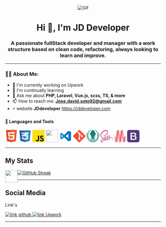 <div id="header" align="center">
    <img src="https://media.giphy.com/media/v1.Y2lkPTc5MGI3NjExYjQ4NmYzNTY1MGM2NTg0ODYzYmRlZWU5NDRkYjZkMTM3MzRjN2YzYyZlcD12MV9pbnRlcm5hbF9naWZzX2dpZklkJmN0PXRz/qEqiI3Oq7vBkoE236M/giphy.gif"
        alt="Gif" width="250">
    <h1 align="center">Hi 🖖, I'm <span> JD Developer </span> </h1>
    <h3 align="center">A passionate fullStack developer and manager with a work structure based on clean code,
        refactoring, always looking to learn and improve.</h3>
</div>

---

### 👨‍💻 About Me:

- 🔭 I'm currently working on Upwork
- 💪 I'm continually learning
- 💬 Ask me about **PHP, Laravel, Vue.js, scss, TS, & more**
- 📫 How to reach me: **Jose.david.soto92@gmail.com**
- ⚡ website  **JDdeveloper**   https://jddeveloper.com

<div align="left">
    <h4> 📎 Languages and Tools </h4>
</div>

<code><img width="40" height="40" src="https://raw.githubusercontent.com/Davermx/Davermx/master/img/Html.png"></code>
<code><img width="40" height="40" src="https://raw.githubusercontent.com/Davermx/Davermx/master/img/Css.png"></code>
<code><img width="40" height="40" src="https://raw.githubusercontent.com/Davermx/Davermx/master/img/Js.png"></code>
<code><img width="40" height="40" src="https://github.com/jmnote/z-icons/blob/master/32x32/php.png"></code>
<code><img width="40" height="40" src="https://raw.githubusercontent.com/Davermx/Davermx/master/img/Visual.png"></code>
<code><img width="40" height="40" src="https://raw.githubusercontent.com/Davermx/Davermx/master/img/Git.png"></code>
<code><img width="40" height="40" src="https://raw.githubusercontent.com/Davermx/Davermx/master/img/Gitkraken.png"></code>
<code><img width="40" height="40" src="https://raw.githubusercontent.com/Davermx/Davermx/master/img/Sass.png"></code>
<code><img width="40" height="40" src="https://raw.githubusercontent.com/Davermx/Davermx/master/img/Materializecss.png"></code>
<code><img width="40" height="40" src="https://raw.githubusercontent.com/Davermx/Davermx/master/img/Bootstrap.png"></code>

---

##  My Stats

<img align="left" src="https://media.giphy.com/media/HscDLzkO8EOTmgkhQP/giphy.gif" alt="" width="40" height="40">


[![GitHub Streak](http://github-readme-streak-stats.herokuapp.com?user=JDDeveloper1&theme=merko&hide_border=true&border_radius=7.8&mode=weekly&card_width=505)](https://git.io/streak-stats)

---

<div id="badges" align="left">
    <h2 align="left"> Social Media </h2>
    <p>Link's</p>
    <a href="https://github.com/JDDeveloper1">
        <img src="https://img.shields.io/badge/Github-JD%20Developer-orange?logo=github&style=plastic" alt="link github"
            title="github">
    </a>
    <a href="https://www.upwork.com/freelancers/~01cfeb84d19e3ea1ba">
        <img src="https://img.shields.io/badge/Upwork-David%20Soto-green?logo=upwork&green&style=plastic"
            alt="link Upwork" title="Upwork">
    </a>
</div>

---




